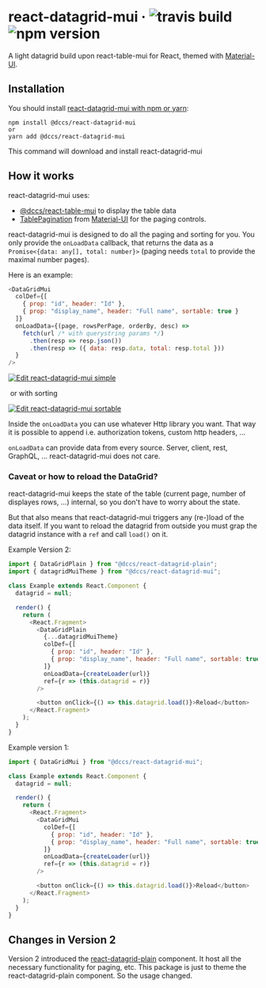 # react-datagrid-mui &middot; ![travis build](https://img.shields.io/travis/DCCS-IT-Business-Solutions/react-datagrid-mui.svg) ![npm version](https://img.shields.io/npm/v/@dccs/react-datagrid-mui.svg)

A light datagrid build upon react-table-mui for React, themed with [Material-UI](https://material-ui.com/).

## Installation

You should install [react-datagrid-mui with npm or yarn](https://www.npmjs.com/package/@dccs/react-datagrid-mui):

    npm install @dccs/react-datagrid-mui
    or
    yarn add @dccs/react-datagrid-mui

This command will download and install react-datagrid-mui

## How it works

react-datagrid-mui uses:

- [@dccs/react-table-mui](https://www.npmjs.com/package/@dccs/react-table-mui) to display the table data
- [TablePagination](https://material-ui.com/api/table-pagination/) from [Material-UI](https://material-ui.com) for the paging controls.

react-datagrid-mui is designed to do all the paging and sorting for you. You only provide the `onLoadData` callback, that returns the data as a `Promise<{data: any[], total: number}>` (paging needs `total` to provide the maximal number pages).

Here is an example:

```javascript
<DataGridMui
  colDef={[
    { prop: "id", header: "Id" },
    { prop: "display_name", header: "Full name", sortable: true }
  ]}
  onLoadData={(page, rowsPerPage, orderBy, desc) =>
    fetch(url /* with querystring params */)
      .then(resp => resp.json())
      .then(resp => ({ data: resp.data, total: resp.total }))
  }
/>
```

[![Edit react-datagrid-mui simple](https://codesandbox.io/static/img/play-codesandbox.svg)](https://codesandbox.io/s/qlwk15q7vq)

&nbsp;or with sorting&nbsp;

[![Edit react-datagrid-mui sortable](https://codesandbox.io/static/img/play-codesandbox.svg)](https://codesandbox.io/s/o9no9k4mzq)

Inside the `onLoadData` you can use whatever Http library you want. That way it is possible to append i.e. authorization tokens, custom http headers, ...

`onLoadData` can provide data from every source. Server, client, rest, GraphQL, ... react-datagrid-mui does not care.

### Caveat or how to reload the DataGrid?

react-datagrid-mui keeps the state of the table (current page, number of displayes rows, ...) internal, so you don't have to worry about the state.

But that also means that react-datagrid-mui triggers any (re-)load of the data itself. If you want to reload the datagrid from outside you must grap the datagrid instance with a `ref` and call `load()` on it.

Example Version 2:

```javascript
import { DataGridPlain } from "@dccs/react-datagrid-plain";
import { datagridMuiTheme } from "@dccs/react-datagrid-mui";

class Example extends React.Component {
  datagrid = null;

  render() {
    return (
      <React.Fragment>
        <DataGridPlain
          {...datagridMuiTheme}
          colDef={[
            { prop: "id", header: "Id" },
            { prop: "display_name", header: "Full name", sortable: true }
          ]}
          onLoadData={createLoader(url)}
          ref={r => (this.datagrid = r)}
        />

        <button onClick={() => this.datagrid.load()}>Reload</button>
      </React.Fragment>
    );
  }
}
```

Example version 1:

```javascript
import { DataGridMui } from "@dccs/react-datagrid-mui";

class Example extends React.Component {
  datagrid = null;

  render() {
    return (
      <React.Fragment>
        <DataGridMui
          colDef={[
            { prop: "id", header: "Id" },
            { prop: "display_name", header: "Full name", sortable: true }
          ]}
          onLoadData={createLoader(url)}
          ref={r => (this.datagrid = r)}
        />

        <button onClick={() => this.datagrid.load()}>Reload</button>
      </React.Fragment>
    );
  }
}
```

## Changes in Version 2

Version 2 introduced the [react-datagrid-plain](https://www.npmjs.com/package/@dccs/react-table-plain) component. It host all the necessary functionality for paging, etc.
This package is just to theme the react-datagrid-plain component. So the usage changed.
